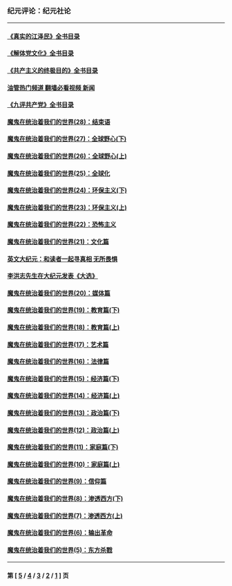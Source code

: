 ### 纪元评论：纪元社论
---
#### [《真实的江泽民》全书目录](../../pages/nsc422/n13721399.md?07140330) 
#### [《解体党文化》全书目录](../../pages/nsc422/n13721157.md?07140330) 
#### [《共产主义的终极目的》全书目录](../../pages/nsc422/n13721048.md?07140330) 
#### [油管热门频道 翻墙必看视频 新闻](ok?07140330)
#### [《九评共产党》全书目录](../../pages/nsc422/n13708085.md?07140330) 
#### [魔鬼在统治着我们的世界(28)：结束语](../../pages/nsc422/n10936246.md?07140330) 
#### [魔鬼在统治着我们的世界(27)：全球野心(下)](../../pages/nsc422/n10928319.md?07140330) 
#### [魔鬼在统治着我们的世界(26)：全球野心(上)](../../pages/nsc422/n10900318.md?07140330) 
#### [魔鬼在统治着我们的世界(25)：全球化](../../pages/nsc422/n10788205.md?07140330) 
#### [魔鬼在统治着我们的世界(24)：环保主义(下)](../../pages/nsc422/n10695307.md?07140330) 
#### [魔鬼在统治着我们的世界(23)：环保主义(上)](../../pages/nsc422/n10688613.md?07140330) 
#### [魔鬼在统治着我们的世界(22)：恐怖主义](../../pages/nsc422/n10614727.md?07140330) 
#### [魔鬼在统治着我们的世界(21)：文化篇](../../pages/nsc422/n10597706.md?07140330) 
#### [英文大纪元：和读者一起寻真相 无所畏惧](../../pages/nsc422/n12542027.md?07140330) 
#### [李洪志先生在大纪元发表《大选》](../../pages/nsc422/n12534746.md?07140330) 
#### [魔鬼在统治着我们的世界(20)：媒体篇](../../pages/nsc422/n10586579.md?07140330) 
#### [魔鬼在统治着我们的世界(19)：教育篇(下)](../../pages/nsc422/n10564808.md?07140330) 
#### [魔鬼在统治着我们的世界(18)：教育篇(上)](../../pages/nsc422/n10526970.md?07140330) 
#### [魔鬼在统治着我们的世界(17)：艺术篇](../../pages/nsc422/n10499093.md?07140330) 
#### [魔鬼在统治着我们的世界(16)：法律篇](../../pages/nsc422/n10485969.md?07140330) 
#### [魔鬼在统治着我们的世界(15)：经济篇(下)](../../pages/nsc422/n10469975.md?07140330) 
#### [魔鬼在统治着我们的世界(14)：经济篇(上)](../../pages/nsc422/n10457370.md?07140330) 
#### [魔鬼在统治着我们的世界(13)：政治篇(下)](../../pages/nsc422/n10448270.md?07140330) 
#### [魔鬼在统治着我们的世界(12)：政治篇(上)](../../pages/nsc422/n10444576.md?07140330) 
#### [魔鬼在统治着我们的世界(11)：家庭篇(下)](../../pages/nsc422/n10440961.md?07140330) 
#### [魔鬼在统治着我们的世界(10)：家庭篇(上)](../../pages/nsc422/n10435448.md?07140330) 
#### [魔鬼在统治着我们的世界(9)：信仰篇](../../pages/nsc422/n10432159.md?07140330) 
#### [魔鬼在统治着我们的世界(8)：渗透西方(下)](../../pages/nsc422/n10429603.md?07140330) 
#### [魔鬼在统治着我们的世界(7)：渗透西方(上)](../../pages/nsc422/n10426013.md?07140330) 
#### [魔鬼在统治着我们的世界(6)：输出革命](../../pages/nsc422/n10421536.md?07140330) 
#### [魔鬼在统治着我们的世界(5)：东方杀戮](../../pages/nsc422/n10417707.md?07140330) 

---
#### 第 [ [5](./5.md?07140330) / [4](./4.md?07140330) / [3](./3.md?07140330) / [2](./2.md?07140330) / [1](./1.md?07140330) ] 页
